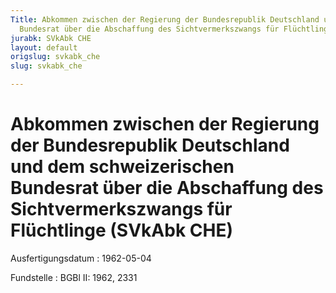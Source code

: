 ```yaml
---
Title: Abkommen zwischen der Regierung der Bundesrepublik Deutschland und dem schweizerischen
  Bundesrat über die Abschaffung des Sichtvermerkszwangs für Flüchtlinge
jurabk: SVkAbk CHE
layout: default
origslug: svkabk_che
slug: svkabk_che

---
```


# Abkommen zwischen der Regierung der Bundesrepublik Deutschland und dem schweizerischen Bundesrat über die Abschaffung des Sichtvermerkszwangs für Flüchtlinge (SVkAbk CHE)

Ausfertigungsdatum
:   1962-05-04

Fundstelle
:   BGBl II: 1962, 2331


